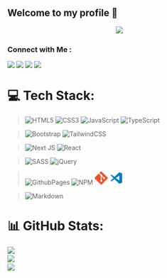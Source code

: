 ## Welcome to my profile 👋

<p align="center">
  <a href="https://github.com/DenverCoder1/readme-typing-svg"><img src="https://readme-typing-svg.herokuapp.com/?lines=Front-end%20developer;Always%20learning;Always%20Search&font=Fira%20Code&center=true&width=440&height=45&color=238636&vCenter=true&size=22"></a>
  
</p>


### Connect with Me :

<a href="mailto:ahmedmohamedprofile@gmail.com" target="_blank"><img src="https://img.shields.io/badge/-Ahmed%20Mohamed-0077B5?style=for-the-badge&logo=Gmail&logoColor=red"/></a>  <a href="https://www.linkedin.com/in/ahmed-mohamed-ag/" target="_blank"><img src="https://img.shields.io/badge/-Ahmed%20Mohamed-0077B5?style=for-the-badge&logo=Linkedin&logoColor=white"/></a>   <a href="https://wa.me/201151101537" target="_blank"><img src="https://img.shields.io/badge/-Ahmed%20Mohamed-238636?style=for-the-badge&logo=Whatsapp&logoColor=white"/></a>  <a href="https://www.youtube.com/channel/UCMRvoTYVX93KCq3xZcPcDqA" target="_blank"><img src="https://img.shields.io/badge/-Ahmed%20Mohamed-red?style=for-the-badge&logo=Youtube&logoColor=white"/></a>

# 💻 Tech Stack:

>![HTML5](https://img.shields.io/badge/html5-%23E34F26.svg?style=for-the-badge&logo=html5&logoColor=white) 
![CSS3](https://img.shields.io/badge/css3-%231572B6.svg?style=for-the-badge&logo=css3&logoColor=white) 
![JavaScript](https://img.shields.io/badge/javascript-%23323330.svg?style=for-the-badge&logo=javascript&logoColor=%23F7DF1E) 
![TypeScript](https://img.shields.io/badge/typescript-%23007ACC.svg?style=for-the-badge&logo=typescript&logoColor=white) 

>![Bootstrap](https://img.shields.io/badge/bootstrap-%238511FA.svg?style=for-the-badge&logo=bootstrap&logoColor=white) 
![TailwindCSS](https://img.shields.io/badge/tailwindcss-%2338B2AC.svg?style=for-the-badge&logo=tailwind-css&logoColor=white) 

>![Next JS](https://img.shields.io/badge/Next-black?style=for-the-badge&logo=next.js&logoColor=white) 
![React](https://img.shields.io/badge/react-%2320232a.svg?style=for-the-badge&logo=react&logoColor=%2361DAFB)

>![SASS](https://img.shields.io/badge/SASS-hotpink.svg?style=for-the-badge&logo=SASS&logoColor=white) 
![jQuery](https://img.shields.io/badge/jquery-%230769AD.svg?style=for-the-badge&logo=jquery&logoColor=white) 

>![GithubPages](https://img.shields.io/badge/github%20pages-121013?style=for-the-badge&logo=github&logoColor=white) 
![NPM](https://img.shields.io/badge/NPM-%23CB3837.svg?style=for-the-badge&logo=npm&logoColor=white)  <img src = 'https://github.com/ahmedmohamedag/ahmedmohamedag/blob/main/image/git.svg' width='30'/>  <img src = 'https://github.com/ahmedmohamedag/ahmedmohamedag/blob/main/image/vscode2-svgrepo-com.svg' width='30'/>

>![Markdown](https://img.shields.io/badge/markdown-%23000000.svg?style=for-the-badge&logo=markdown&logoColor=white) 

# 📊 GitHub Stats:
![](https://github-readme-stats.vercel.app/api?username=ahmedmohamedag&theme=dark&hide_border=false&include_all_commits=false&count_private=false)<br/>
![](https://github-readme-streak-stats.herokuapp.com/?user=ahmedmohamedag&theme=dark&hide_border=false)<br/>
![](https://github-readme-stats.vercel.app/api/top-langs/?username=ahmedmohamedag&theme=dark&hide_border=false&include_all_commits=false&count_private=false&layout=compact)














